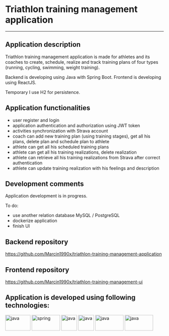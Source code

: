 # Triathlon training management application

<hr>

## Application description

Triathlon training management application is made for athletes and its coaches to create, schedule, realize and track training plans
of four types (running, cycling, swimming, weight training).

Backend is developing using Java with Spring Boot.
Frontend is developing using ReactJS.

Temporary I use H2 for persistence.

## Application functionalities

- user register and login 
- application authentication and authorization using JWT token
- activities synchronization with Strava account
- coach can add new training plan (using training stages), get all his plans, delete plan and schedule plan to athlete
- athlete can get all his scheduled training plans
- athlete can get all his training realizations, delete realization
- athlete can retrieve all his training realizations from Strava after correct authentication
- athlete can update training realization with his feelings and description

## Development comments

Application development is in progress.

To do:
 - use another relation database MySQL / PostgreSQL
 - dockerize application
 - finish UI

## Backend repository
https://github.com/Marcin1990x/triathlon-training-management-application
## Frontend repository
https://github.com/Marcin1990x/triathlon-training-management-ui

## Application is developed using following technologies:
<p align="left">
    <img src="https://ultimateqa.com/wp-content/uploads/2020/12/Java-logo-icon-1.png" alt="java" width="80" height="50"/> 
    <img src="https://e4developer.com/wp-content/uploads/2018/01/spring-boot.png" alt="spring" width="90" height="50"/> 
    <img src="https://s3.ap-southeast-1.amazonaws.com/arrowhitech.com/wp-content/uploads/2021/09/01031030/ReactJS.png" alt="java" width="" height="50"/>
    <img src="https://jaki-jezyk-programowania.pl/img/technologies/javascript.png" alt="java" width="" height="50"/>
    <img src="https://junit.org/junit4/images/junit5-banner.png" alt="java" width="90" height="50"/>
    <img src="https://javadoc.io/static/org.mockito/mockito-core/1.9.5/org/mockito/logo.jpg" alt="java" width="90" height="50"/>
</p>


